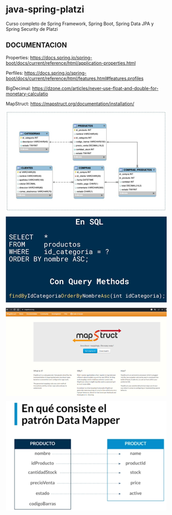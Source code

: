 # java-spring-platzi
Curso completo de Spring Framework, Spring Boot, Spring Data JPA y Spring Security de Platzi

## DOCUMENTACION
Properties: https://docs.spring.io/spring-boot/docs/current/reference/html/application-properties.html

Perfiles: https://docs.spring.io/spring-boot/docs/current/reference/html/features.html#features.profiles

BigDecimal: https://dzone.com/articles/never-use-float-and-double-for-monetary-calculatio

MapStruct: https://mapstruct.org/documentation/installation/

![img.png](src/main/resources/img/img.png)

![img.png](src/main/resources/img/img1.png)

![img.png](src/main/resources/img/img2.png)

![img.png](src/main/resources/img/img3.png)